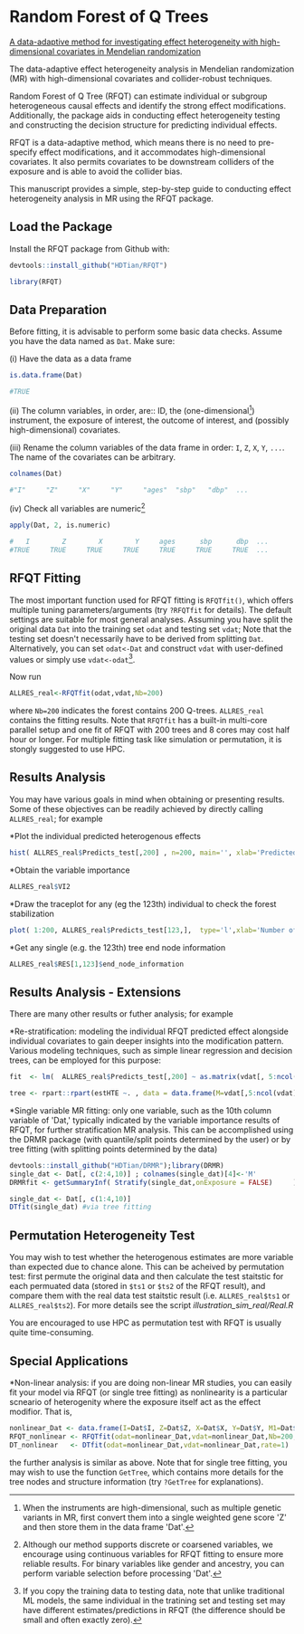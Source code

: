 # Random Forest of Q Trees
[A data-adaptive method for investigating effect heterogeneity with high-dimensional covariates in Mendelian randomization](https://link.springer.com/article/10.1186/s12874-024-02153-1)

The data-adaptive effect heterogeneity analysis in Mendelian randomization (MR) with high-dimensional covariates and collider-robust techniques. 

Random Forest of Q Tree (RFQT) can estimate individual or subgroup heterogeneous causal effects and identify the strong effect modifications. Additionally, the package aids in conducting effect heterogeneity testing and constructing the decision structure for predicting individual effects.

RFQT is a data-adaptive method, which means there is no need to pre-specify effect modifications, and it accommodates high-dimensional covariates. It also permits covariates to be downstream colliders of the exposure and is able to avoid the collider bias.

This manuscript provides a simple, step-by-step guide to conducting effect heterogeneity analysis in MR using the RFQT package.

## Load the Package
Install the RFQT package from Github with:
```R
devtools::install_github("HDTian/RFQT")
```
```R
library(RFQT)
```


## Data Preparation
Before fitting, it is advisable to perform some basic data checks. Assume you have the data named as `Dat`. Make sure: 

(i) Have the data as a data frame
```R
is.data.frame(Dat) 
```
```R
#TRUE
```

(ii) The column variables, in order, are:: ID, the (one-dimensional[^1]) instrument, the exposure of interest, the outcome of interest, and (possibly high-dimensional) covariates.

(iii) Rename the column variables of the data frame in order: `I`, `Z`, `X`, `Y`, `...`. The name of the covariates can be arbitrary.
```R
colnames(Dat)
```
```R
#"I"     "Z"     "X"     "Y"     "ages"  "sbp"   "dbp"  ... 
```

(iv) Check all variables are numeric[^2]
```R
apply(Dat, 2, is.numeric)
```
```R
#   I        Z        X        Y     ages      sbp      dbp  ...
#TRUE     TRUE     TRUE     TRUE     TRUE     TRUE     TRUE  ...
```



[^1]: When the instruments are high-dimensional, such as multiple genetic variants in MR, first convert them into a single weighted gene score 'Z' and then store them in the data frame 'Dat'.
[^2]: Although our method supports discrete or coarsened variables, we encourage using continuous variables for RFQT fitting to ensure more reliable results. For binary variables like gender and ancestry, you can perform variable selection before processing 'Dat'.

## RFQT Fitting
The most important function used for RFQT fitting is `RFQTfit()`, which offers multiple tuning parameters/arguments (try `?RFQTfit` for details). The default settings are suitable for most general analyses. Assuming you have split the original data `Dat` into the training set `odat` and testing set `vdat`; Note that the testing set doesn't necessarily have to be derived from splitting `Dat`. Alternatively, you can set `odat<-Dat` and construct `vdat` with user-defined values or simply use `vdat<-odat`[^3].

Now run
```R
ALLRES_real<-RFQTfit(odat,vdat,Nb=200)
```
where `Nb=200` indicates the forest contains 200 Q-trees. `ALLRES_real` contains the fitting results. Note that `RFQTfit` has a built-in multi-core parallel setup and one fit of RFQT with 200 trees and 8 cores may cost half hour or longer. For multiple fitting task like simulation or permutation, it is stongly suggested to use HPC.  

[^3]: If you copy the training data to testing data, note that unlike traditional ML models, the same individual in the tratining set and testing set may have different estimates/predictions in RFQT (the difference should be small and often exactly zero).

## Results Analysis
You may have various goals in mind when obtaining or presenting results. Some of these objectives can be readily achieved by directly calling `ALLRES_real`; for example

*Plot the individual predicted heterogenous effects
```R
hist( ALLRES_real$Predicts_test[,200] , n=200, main='', xlab='Predicted effect')
```
*Obtain the variable importance
```R
ALLRES_real$VI2
```
*Draw the traceplot for any (eg the 123th) individual to check the forest stabilization
```R
plot( 1:200, ALLRES_real$Predicts_test[123,],  type='l',xlab='Number of Q trees', ylab='Predicted effect')
```
*Get any single (e.g. the 123th) tree end node information
```R
ALLRES_real$RES[1,123]$end_node_information
```


## Results Analysis - Extensions
There are many other results or futher analysis; for example

*Re-stratification: modeling the individual RFQT predicted effect alongside individual covariates to gain deeper insights into the modification pattern. Various modeling techniques, such as simple linear regression and decision trees, can be employed for this purpose:
```R
fit  <- lm(  ALLRES_real$Predicts_test[,200] ~ as.matrix(vdat[, 5:ncol(vdat) ])     )#simple linear regression
```
```R
tree <- rpart::rpart(estHTE ~. , data = data.frame(M=vdat[,5:ncol(vdat)],estHTE=ALLRES_real$Predicts_test[,200])) #decision tree
```

*Single variable MR fitting: only one variable, such as the 10th column variable of 'Dat,' typically indicated by the variable importance results of RFQT, for further stratification MR analysis. This can be accomplished using the DRMR package (with quantile/split points determined by the user) or by tree fitting (with splitting points determined by the data)
```R
devtools::install_github("HDTian/DRMR");library(DRMR)
single_dat <- Dat[, c(2:4,10)] ; colnames(single_dat)[4]<-'M'
DRMRfit <- getSummaryInf( Stratify(single_dat,onExposure = FALSE)     ) #via DRMR code
```
```R
single_dat <- Dat[, c(1:4,10)]
DTfit(single_dat) #via tree fitting
```

## Permutation Heterogeneity Test
You may wish to test whether the heterogenous estimates are more variable than expected due to chance alone. This can be acheived by permutation test: first permute the original data and then calculate the test staitstic for each permuated data (stored in `$ts1` or `$ts2` of the RFQT result), and compare them with the real data test staitstic result (i.e. `ALLRES_real$ts1` or `ALLRES_real$ts2`). For more details see the script *illustration_sim_real/Real.R* 

You are encouraged to use HPC as permutation test with RFQT is usually quite time-consuming.

## Special Applications
*Non-linear analysis: if you are doing non-linear MR studies, you can easily fit your model via RFQT (or single tree fitting) as nonlinearity is a particular scneario of heterogenity where the exposure itself act as the effect modifior. That is, 
```R
nonlinear_Dat <- data.frame(I=Dat$I, Z=Dat$Z, X=Dat$X, Y=Dat$Y, M1=Dat$X) #other covariates M2, M3, ... may follow
RFQT_nonlinear <- RFQTfit(odat=nonlinear_Dat,vdat=nonlinear_Dat,Nb=200,rate=1) #RFQT fitting
DT_nonlinear   <- DTfit(odat=nonlinear_Dat,vdat=nonlinear_Dat,rate=1)   #single tree fitting       
```
the further analysis is similar as above. Note that for single tree fitting, you may wish to use the function `GetTree`, which contains more details for the tree nodes and structure information (try `?GetTree` for explanations).

